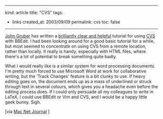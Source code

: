 -----
kind: article
title: "CVS"
tags:
- links
created_at: 2003/09/09
permalink: cvs
toc: false
-----

<p><a href="http://www.daringfireball.net/">John Gruber</a> has written a <a href="http://www.macworld.com/2003/09/secrets/bbeditversioncontrol/">brilliantly clear and helpful</a> tutorial for using <a href="http://www.cvshome.org/">CVS</a> with BBEdit. I had been looking around for a good basic tutorial for a while, but most seemed to concentrate on using CVS from a remote location, rather than locally. It really is handy, especially with HTML files, where there's a lot of potential to break something quite badly.</p>

<p>What I would really like is a similar system for word processing documents. I'm pretty much forced to use Microsoft Word at work for collaborative writing, but the 'Track Changes' feature is a bit clunky to use. If heavy editing goes on, the document ends up as a mass of underlined or struck through text in several colours, which gives you a headache even before the editing process does. If I could only persuade all my colleagues to write in LaTeX, I could use BBEdit or Vim and CVS, and I would be a happy little geek bunny. Sigh.</p>

<p>[via <a href="http://www.whiterabbits.com/MacNetJournal">Mac Net Journal</a> ]</p>



